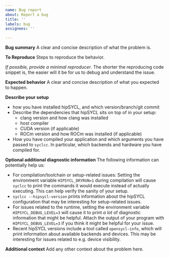 ```yaml
---
name: Bug report
about: Report a bug
title: ''
labels: bug
assignees: ''

---
```


**Bug summary**
A clear and concise description of what the problem is.

**To Reproduce**
Steps to reproduce the behavior. 

_If possible, provide a minimal reproducer_. The shorter the reproducing code snippet is, the easier will it be for us to debug and understand the issue.

**Expected behavior**
A clear and concise description of what you expected to happen.

**Describe your setup**
* how you have installed hipSYCL, and which version/branch/git commit
* Describe the dependencies that hipSYCL sits on top of in your setup: 
   * clang version and how clang was installed
   * host compiler
   * CUDA version (if applicable)
   * ROCm version and how ROCm was installed (if applicable)
* How you have compiled your application and which arguments you have passed to `syclcc`. In particular, which backends and hardware you have compiled for.


**Optional additional diagnostic information**
The following information can potentially help us:
* For compilation/toolchain or setup-related issues: Setting the environment variable `HIPSYCL_DRYRUN=1` during compilation will cause `syclcc` to print the commands it would execute instead of actually executing. This can help verify the sanity of your setup.
* `syclcc --hipsycl-version` prints information about the hipSYCL configuration that may be interesting for setup-related issues.
* For issues related to the runtime, setting the environment variable `HIPSYCL_DEBUG_LEVEL=3` will cause it to print *a lot* of diagnostic information that might be helpful. Attach the output of your program with `HIPSYCL_DEBUG_LEVEL=3` if you think it might be helpful for your issue.
* Recent hipSYCL versions include a tool called `opensycl-info`, which will print information about available backends and devices. This may be interesting for issues related to e.g. device visibility.

**Additional context**
Add any other context about the problem here.
